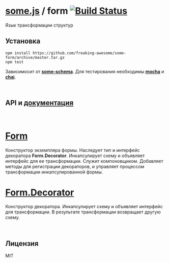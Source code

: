 # [some.js](http://somejs.org/form) / form [![Build Status](https://secure.travis-ci.org/freaking-awesome/some-form.png)](http://travis-ci.org/freaking-awesome/some-form)

Язык трансформации структур

## Установка
```
npm install https://github.com/freaking-awesome/some-form/archive/master.tar.gz
npm test
```
Зависимосит от **[some-schema](https://github.com/freaking-awesome/some-schema)**.  Для тестирования необходимы **[mocha]()** и **[chai]()**.

 

## API и [документация](http://api.somejs.org)

 

# [Form](https://github.com/freaking-awesome/some-form/tree/master/lib/Form)
Конструктор экземпляра формы. Наследует тип и интерфейс декоратора **Form.Decorator**. Инкапсулирует схему и объявляет интерфейс для ее трансформации. Служит компоновщиком. Добавляет методы для регистрации декораторов, и управляет процессом трансформации инкапсулированной формы.

# [Form.Decorator](https://github.com/freaking-awesome/some-form/tree/master/lib/Form/Decorator)
Конструктор декоратора. Инкапсулирует схему и объявляет интерфейс для трансформации. В результате трансформации возвращает другую схему.

 

## Лицензия
MIT